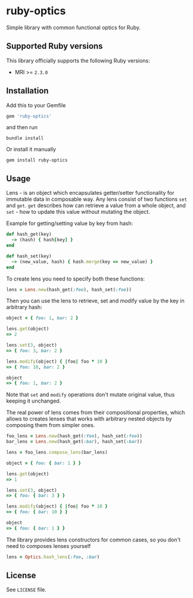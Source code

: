 # ruby-optics

Simple library with common functional optics for Ruby.

## Supported Ruby versions

This library officially supports the following Ruby versions:

* MRI >= `2.3.0`

## Installation

Add this to your Gemfile
```ruby
gem 'ruby-optics'
```

and then run

```
bundle install
```

Or install it manually

```
gem install ruby-optics
```

## Usage

Lens - is an object which encapsulates getter/setter functionality for immutable data in composable way. 
Any lens consist of two functions `set` and `get`. `get` describes how can retrieve a value from a whole object, and `set` - how to update this value without mutating the object.

Example for getting/setting value by key from hash:
```ruby
def hash_get(key)
  -> (hash) { hash[key] }
end

def hash_set(key)
  -> (new_value, hash) { hash.merge(key => new_value) }
end
```

To create lens you need to specify both these functions:

```ruby
lens = Lens.new(hash_get(:foo), hash_set(:foo))
```

Then you can use the lens to retrieve, set and modify value by the key in arbitrary hash:

```ruby
object = { foo: 1, bar: 2 }

lens.get(object)
=> 2

lens.set(3, object)
=> { foo: 3, bar: 2 }

lens.modify(object) { |foo| foo * 10 }
=> { foo: 10, bar: 2 }

object
=> { foo: 1, bar: 2 }
```

Note that `set` and `modify` operations don't mutate original value, thus keeping it unchanged.

The real power of lens comes from their compositional properties, which allows to creates lenses that works with arbitrary nested
objects by composing them from simpler ones.

```ruby
foo_lens = Lens.new(hash_get(:foo), hash_set(:foo))
bar_lens = Lens.new(hash_get(:bar), hash_set(:bar))

lens = foo_lens.compose_lens(bar_lens)

object = { foo: { bar: 1 } }

lens.get(object)
=> 1

lens.set(3, object)
=> { foo: { bar: 3 } }

lens.modify(object) { |foo| foo * 10 }
=> { foo: { bar: 10 } }

object
=> { foo: { bar: 1 } }
```

The library provides lens constructors for common cases, so you don't need to composes lenses yourself
```ruby
lens = Optics.hash_lens(:foo, :bar)
```


## License

See `LICENSE` file.
